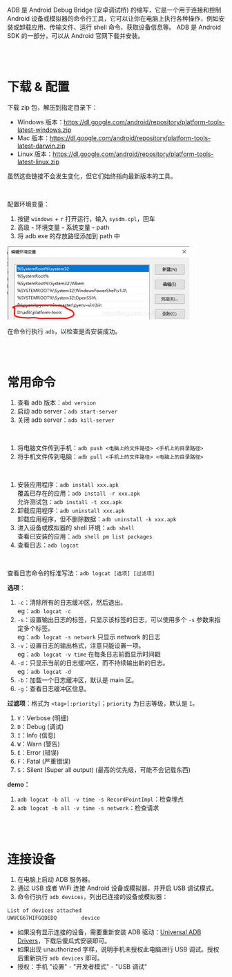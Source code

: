 <br>

ADB 是 Android Debug Bridge (安卓调试桥) 的缩写，它是一个用于连接和控制 Android 设备或模拟器的命令行工具，它可以让你在电脑上执行各种操作，例如安装或卸载应用、传输文件、运行 shell 命令、获取设备信息等。 ADB 是 Android SDK 的一部分，可以从 Android 官网下载并安装。

<br><br>

# 下载 & 配置

下载 zip 包，解压到指定目录下：

-   Windows 版本：https://dl.google.com/android/repository/platform-tools-latest-windows.zip
-   Mac 版本：https://dl.google.com/android/repository/platform-tools-latest-darwin.zip
-   Linux 版本：https://dl.google.com/android/repository/platform-tools-latest-linux.zip

虽然这些链接不会发生变化，但它们始终指向最新版本的工具。

<br>

配置环境变量：

1.  按键 `windows` + `r` 打开运行，输入 `sysdm.cpl`，回车
2.  高级 - 环境变量 - 系统变量 - path
3.  将 adb.exe 的存放路径添加到 path 中

<img src="./picture/1693317080052-c6255571-4bd5-45ef-9b5e-d795f46fd3b4-1693537549302-3.png" alt="img" style="zoom:80%;" />

<br>

在命令行执行 `adb`，以检查是否安装成功。

<br><br>

# 常用命令

1.  查看 adb 版本：`abd version`
2.  启动 adb server：`adb start-server`
3.  关闭 adb server：`adb kill-server`

<br>

1.  将电脑文件传到手机：`adb push <电脑上的文件路径> <手机上的目录路径>`
2.  将手机文件传到电脑：`adb pull <手机上的文件路径> <电脑上的目录路径>`

<br>

1.  安装应用程序：`adb install xxx.apk` <br>
    覆盖已存在的应用：`adb install -r xxx.apk` <br>
    允许测试包：`adb install -t xxx.apk`
2.  卸载应用程序：`adb uninstall xxx.apk` <br>卸载应用程序，但不删除数据：`adb uninstall -k xxx.apk`
3.  进入设备或模拟器的 shell 环境：`adb shell` <br>
    查看已安装的应用：`adb shell pm list packages`
4.  查看日志：`adb logcat`

<br>

查看日志命令的标准写法：`adb logcat [选项] [过滤项]`

**选项**：

1.  `-c`：清除所有的日志缓冲区，然后退出。<br>
    eg：`adb logcat -c`
2.  `-s`：设置输出日志的标签，只显示该标签的日志，可以使用多个 `-s` 参数来指定多个标签。<br>
    eg：`adb logcat -s network` 只显示 network 的日志
3.  `-v`：设置日志的输出格式，注意只能设置一项。<br>
    eg：`adb logcat -v time` 在每条日志前面显示时间戳
4.  `-d`：只显示当前的日志缓冲区，而不持续输出新的日志。<br>
    eg：`adb logcat -d`
5.  `-b`：加载一个日志缓冲区，默认是 main 区。
6.  `-g`：查看日志缓冲区信息。

**过滤项**：格式为 `<tag>[:priority]`；`priority` 为日志等级，默认是 `I`。

1.  `V`：Verbose (明细)
2.  `D`：Debug (调试)
3.  `I`：Info (信息)
4.  `W`：Warn (警告)
5.  `E`：Error (错误)
6.  `F`：Fatal (严重错误)
7.  `S`：Silent (Super all output) (最高的优先级，可能不会记载东西)

**demo：**

1.  `adb logcat -b all -v time -s RecordPointImpl`：检查埋点
2.  `adb logcat -b all -v time -s network`：检查请求

<br><br>

# 连接设备

1.  在电脑上启动 ADB 服务器。
2.  通过 USB 或者 WiFi 连接 Android 设备或模拟器，并开启 USB 调试模式。
3.  命令行执行 `adb devices`，列出已连接的设备或模拟器：

```powershell
List of devices attached
UWUCG67HIFGQDEDQ        device
```

-   如果没有显示连接的设备，需要重新安装 ADB 驱动：[Universal ADB Drivers](https://adb.clockworkmod.com/)，下载后傻瓜式安装即可。
-   如果出现 unauthorized 字样，说明手机未授权此电脑进行 USB 调试。授权后重新执行 `adb devices` 即可。
-   授权：手机 "设置" - "开发者模式" - "USB 调试"

<br>
